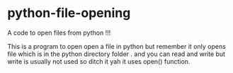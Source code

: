 # python-file-opening
A code to open files from python !!!

This is a program to open open a file in python 
but remember it only opens file which is in the python directory folder .
and you can read and write but write is usually not used 
so ditch it 
yah it uses   open()   function. 
